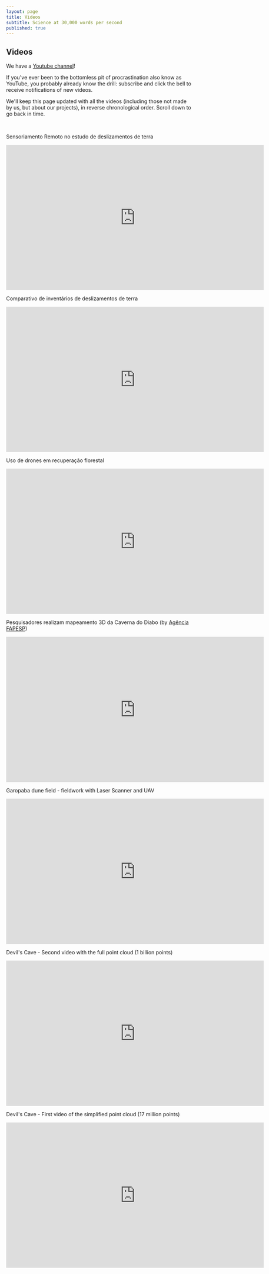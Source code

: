 ```yaml
---
layout: page
title: Videos
subtitle: Science at 30,000 words per second
published: true
---
```

## Videos
We have a [Youtube channel](https://www.youtube.com/channel/UCWKii6esTHtTJ0jJcKeNdBQ)!

If you've ever been to the bottomless pit of procrastination also know as YouTube, you probably already know the drill: subscribe and click the bell to receive notifications of new videos.  

We'll keep this page updated with all the videos (including those not made by us, but about our projects), in reverse chronological order. Scroll down to go back in time.    


&nbsp;&nbsp;

Sensoriamento Remoto no estudo de deslizamentos de terra   
<iframe width="700" height="395" src="https://www.youtube.com/embed/vgR69PpUadk" frameborder="0" allow="accelerometer; autoplay; encrypted-media; gyroscope; picture-in-picture" allowfullscreen></iframe>
<br>

Comparativo de inventários de deslizamentos de terra  
<iframe width="700" height="395" src="https://www.youtube.com/embed/Qq0pb4fWxaA" frameborder="0" allow="accelerometer; autoplay; encrypted-media; gyroscope; picture-in-picture" allowfullscreen></iframe>
<br>

Uso de drones em recuperação florestal  
<iframe width="700" height="395" src="https://www.youtube.com/embed/OvqemJBT_L4" frameborder="0" allow="accelerometer; autoplay; encrypted-media; gyroscope; picture-in-picture" allowfullscreen></iframe>
<br>

Pesquisadores realizam mapeamento 3D da Caverna do Diabo (by [Agência FAPESP](http://agencia.fapesp.br/pesquisadores-realizam-mapeamento-3d-da-caverna-do-diabo/30966/))   
<iframe width="700" height="395" src="https://www.youtube.com/embed/GAReBMfJetY" frameborder="0" allow="accelerometer; autoplay; encrypted-media; gyroscope; picture-in-picture" allowfullscreen></iframe>
<br>

Garopaba dune field - fieldwork with Laser Scanner and UAV   
<iframe width="700" height="395" src="https://www.youtube.com/embed/rATNm1UiQjc" frameborder="0" allow="accelerometer; autoplay; encrypted-media; gyroscope; picture-in-picture" allowfullscreen></iframe>
<br>

Devil's Cave - Second video with the full point cloud (1 billion points)   
<iframe width="700" height="395" src="https://www.youtube.com/embed/giInjKLo17A" frameborder="0" allow="accelerometer; autoplay; encrypted-media; gyroscope; picture-in-picture" allowfullscreen></iframe>
<br>

Devil's Cave - First video of the simplified point cloud (17 million points)   
<iframe width="700" height="395" src="https://www.youtube.com/embed/m2YZiTzs0yY" frameborder="0" allow="accelerometer; autoplay; encrypted-media; gyroscope; picture-in-picture" allowfullscreen></iframe>



